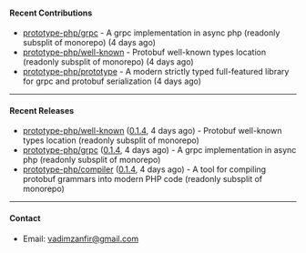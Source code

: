 #### Recent Contributions

- [prototype-php/grpc](https://github.com/prototype-php/grpc) - A grpc implementation in async php (readonly subsplit of monorepo)  (4 days ago)
- [prototype-php/well-known](https://github.com/prototype-php/well-known) - Protobuf well-known types location (readonly subsplit of monorepo) (4 days ago)
- [prototype-php/prototype](https://github.com/prototype-php/prototype) - A modern strictly typed full-featured library for grpc and protobuf serialization (4 days ago)

---

#### Recent Releases

- [prototype-php/well-known](https://github.com/prototype-php/well-known) ([0.1.4](https://github.com/prototype-php/well-known/releases/tag/0.1.4), 4 days ago) - Protobuf well-known types location (readonly subsplit of monorepo)
- [prototype-php/grpc](https://github.com/prototype-php/grpc) ([0.1.4](https://github.com/prototype-php/grpc/releases/tag/0.1.4), 4 days ago) - A grpc implementation in async php (readonly subsplit of monorepo) 
- [prototype-php/compiler](https://github.com/prototype-php/compiler) ([0.1.4](https://github.com/prototype-php/compiler/releases/tag/0.1.4), 4 days ago) - A tool for compiling protobuf grammars into modern PHP code (readonly subsplit of monorepo)

---

#### Contact

- Email: [vadimzanfir@gmail.com](mailto://vadimzanfir@gmail.com)
